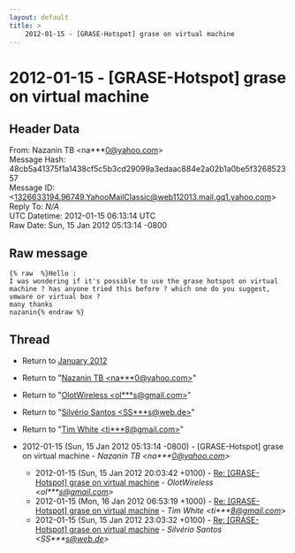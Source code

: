 ```yaml
---
layout: default
title: >
    2012-01-15 - [GRASE-Hotspot] grase on virtual machine
---
```


# 2012-01-15 - [GRASE-Hotspot] grase on virtual machine

## Header Data

From: Nazanin TB \<na***0@yahoo.com\><br>
Message Hash: 48cb5a41375f1a1438cf5c5b3cd29099a3edaac884e2a02b1a0be5f326852357<br>
Message ID: \<1326633194.96749.YahooMailClassic@web112013.mail.gq1.yahoo.com\><br>
Reply To: _N/A_<br>
UTC Datetime: 2012-01-15 06:13:14 UTC<br>
Raw Date: Sun, 15 Jan 2012 05:13:14 -0800<br>

## Raw message

```
{% raw  %}Hello :
I was wondering if it's possible to use the grase hotspot on virtual machine ? has anyone tried this before ? which one do you suggest, vmware or virtual box ?
many thanks
nazanin{% endraw %}
```

## Thread

+ Return to [January 2012](/archive/2012/01)

+ Return to "[Nazanin TB <na***0<span>@</span>yahoo.com>](/authors/na___0_at_yahoo_com)"
+ Return to "[OlotWireless <ol***s<span>@</span>gmail.com>](/authors/ol___s_at_gmail_com)"
+ Return to "[Silvério Santos <SS***s<span>@</span>web.de>](/authors/ss___s_at_web_de)"
+ Return to "[Tim White <ti***8<span>@</span>gmail.com>](/authors/ti___8_at_gmail_com)"

+ 2012-01-15 (Sun, 15 Jan 2012 05:13:14 -0800) - [GRASE-Hotspot] grase on virtual machine - _Nazanin TB \<na***0@yahoo.com\>_
  + 2012-01-15 (Sun, 15 Jan 2012 20:03:42 +0100) - [Re: [GRASE-Hotspot] grase on virtual machine](/archive/2012/01/e4e5776f55b6061386f72f5e7618fb4334f1fadb8aa01a3508cc6ee09f4190a5) - _OlotWireless \<ol***s@gmail.com\>_
  + 2012-01-15 (Mon, 16 Jan 2012 06:53:19 +1000) - [Re: [GRASE-Hotspot] grase on virtual machine](/archive/2012/01/d47af228a1435ca46de8818521227f46968886931fbe7d0291626da0a79c2bac) - _Tim White \<ti***8@gmail.com\>_
  + 2012-01-15 (Sun, 15 Jan 2012 23:03:32 +0100) - [Re: [GRASE-Hotspot] grase on virtual machine](/archive/2012/01/5c298e26eda640a9023303c7e75b1a94c49f70354e69706e1ed362fd3480b9fe) - _Silvério Santos \<SS***s@web.de\>_

